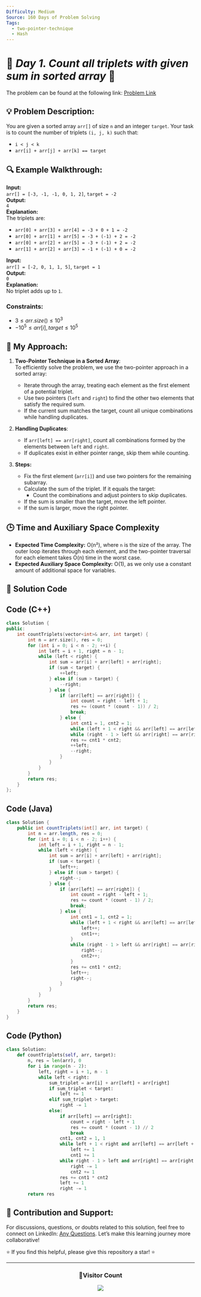 ```yaml
---
Difficulty: Medium  
Source: 160 Days of Problem Solving  
Tags:
  - two-pointer-technique
  - Hash
---
```


# 🚀 _Day 1. Count all triplets with given sum in sorted array_ 🧠


The problem can be found at the following link: [Problem Link](https://www.geeksforgeeks.org/batch/gfg-160-problems/track/two-pointer-technique-gfg-160/problem/count-all-triplets-with-given-sum-in-sorted-array)

## 💡 **Problem Description:**

You are given a sorted array `arr[]` of size `n` and an integer `target`. Your task is to count the number of triplets `(i, j, k)` such that:  
- `i < j < k`  
- `arr[i] + arr[j] + arr[k] == target`

## 🔍 **Example Walkthrough:**

**Input:**  
`arr[] = [-3, -1, -1, 0, 1, 2]`, `target = -2`  
**Output:**  
`4`  
**Explanation:**  
The triplets are:  
- `arr[0] + arr[3] + arr[4] = -3 + 0 + 1 = -2`  
- `arr[0] + arr[1] + arr[5] = -3 + (-1) + 2 = -2`  
- `arr[0] + arr[2] + arr[5] = -3 + (-1) + 2 = -2`  
- `arr[1] + arr[2] + arr[3] = -1 + (-1) + 0 = -2`



**Input:**  
`arr[] = [-2, 0, 1, 1, 5]`, `target = 1`  
**Output:**  
`0`  
**Explanation:**  
No triplet adds up to `1`.



### Constraints:
- $`3 ≤ arr.size() ≤ 10^3`$
- $`-10^5 ≤ arr[i], target ≤ 10^5`$



## 🎯 **My Approach:**

1. **Two-Pointer Technique in a Sorted Array**:  
   To efficiently solve the problem, we use the two-pointer approach in a sorted array:
   - Iterate through the array, treating each element as the first element of a potential triplet.
   - Use two pointers (`left` and `right`) to find the other two elements that satisfy the required sum.
   - If the current sum matches the target, count all unique combinations while handling duplicates.

2. **Handling Duplicates**:  
   - If `arr[left] == arr[right]`, count all combinations formed by the elements between `left` and `right`.
   - If duplicates exist in either pointer range, skip them while counting.

3. **Steps:**
   - Fix the first element (`arr[i]`) and use two pointers for the remaining subarray.
   - Calculate the sum of the triplet. If it equals the target:
     - Count the combinations and adjust pointers to skip duplicates.
   - If the sum is smaller than the target, move the left pointer.
   - If the sum is larger, move the right pointer.



## 🕒 **Time and Auxiliary Space Complexity** 

- **Expected Time Complexity:** O(n²), where `n` is the size of the array. The outer loop iterates through each element, and the two-pointer traversal for each element takes O(n) time in the worst case.
- **Expected Auxiliary Space Complexity:** O(1), as we only use a constant amount of additional space for variables.

## 📝 **Solution Code**

## Code (C++)

```cpp
class Solution {
public:
    int countTriplets(vector<int>& arr, int target) {
        int n = arr.size(), res = 0;
        for (int i = 0; i < n - 2; ++i) {
            int left = i + 1, right = n - 1;
            while (left < right) {
                int sum = arr[i] + arr[left] + arr[right];
                if (sum < target) {
                    ++left;
                } else if (sum > target) {
                    --right;
                } else {
                    if (arr[left] == arr[right]) {
                        int count = right - left + 1;
                        res += (count * (count - 1)) / 2;
                        break;
                    } else {
                        int cnt1 = 1, cnt2 = 1;
                        while (left + 1 < right && arr[left] == arr[left + 1]) ++left, ++cnt1;
                        while (right - 1 > left && arr[right] == arr[right - 1]) --right, ++cnt2;
                        res += cnt1 * cnt2;
                        ++left;
                        --right;
                    }
                }
            }
        }
        return res;
    }
};
```



## Code (Java)

```java
class Solution {
    public int countTriplets(int[] arr, int target) {
        int n = arr.length, res = 0;
        for (int i = 0; i < n - 2; i++) {
            int left = i + 1, right = n - 1;
            while (left < right) {
                int sum = arr[i] + arr[left] + arr[right];
                if (sum < target) {
                    left++;
                } else if (sum > target) {
                    right--;
                } else {
                    if (arr[left] == arr[right]) {
                        int count = right - left + 1;
                        res += count * (count - 1) / 2;
                        break;
                    } else {
                        int cnt1 = 1, cnt2 = 1;
                        while (left + 1 < right && arr[left] == arr[left + 1]) {
                            left++;
                            cnt1++;
                        }
                        while (right - 1 > left && arr[right] == arr[right - 1]) {
                            right--;
                            cnt2++;
                        }
                        res += cnt1 * cnt2;
                        left++;
                        right--;
                    }
                }
            }
        }
        return res;
    }
}
```



## Code (Python)

```python
class Solution:
    def countTriplets(self, arr, target):
        n, res = len(arr), 0
        for i in range(n - 2):
            left, right = i + 1, n - 1
            while left < right:
                sum_triplet = arr[i] + arr[left] + arr[right]
                if sum_triplet < target:
                    left += 1
                elif sum_triplet > target:
                    right -= 1
                else:
                    if arr[left] == arr[right]:
                        count = right - left + 1
                        res += count * (count - 1) // 2
                        break
                    cnt1, cnt2 = 1, 1
                    while left + 1 < right and arr[left] == arr[left + 1]:
                        left += 1
                        cnt1 += 1
                    while right - 1 > left and arr[right] == arr[right - 1]:
                        right -= 1
                        cnt2 += 1
                    res += cnt1 * cnt2
                    left += 1
                    right -= 1
        return res
```



## 🎯 **Contribution and Support:**

For discussions, questions, or doubts related to this solution, feel free to connect on LinkedIn: [Any Questions](https://www.linkedin.com/in/het-patel-8b110525a/). Let’s make this learning journey more collaborative!

⭐ If you find this helpful, please give this repository a star! ⭐

---

<div align="center">
  <h3><b>📍Visitor Count</b></h3>
</div>

<p align="center">
  <img src="https://profile-counter.glitch.me/Hunterdii/count.svg" />
</p>
